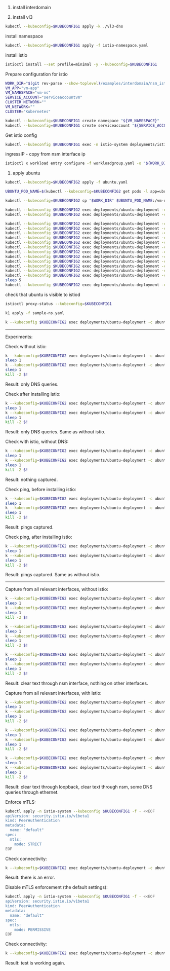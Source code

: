 1. install interdomain 

2. install vl3
```bash
kubectl --kubeconfig=$KUBECONFIG1 apply -k ./vl3-dns
```

install namespace
```bash
kubectl --kubeconfig=$KUBECONFIG1 apply -f istio-namespace.yaml
```

install istio
```bash
istioctl install --set profile=minimal -y --kubeconfig=$KUBECONFIG1
```

Prepare configuration for istio
```bash
WORK_DIR="$(git rev-parse --show-toplevel)/examples/interdomain/nsm_istio_vl3/clean/istio-vm-configs"
VM_APP="vm-app"
VM_NAMESPACE="vm-ns"
SERVICE_ACCOUNT="serviceaccountvm"
CLUSTER_NETWORK=""
VM_NETWORK=""
CLUSTER="Kubernetes"
```

```bash
kubectl --kubeconfig=$KUBECONFIG1 create namespace "${VM_NAMESPACE}"
kubectl --kubeconfig=$KUBECONFIG1 create serviceaccount "${SERVICE_ACCOUNT}" -n "${VM_NAMESPACE}"
```

Get istio config
```bash
kubectl --kubeconfig $KUBECONFIG1 exec -n istio-system deployments/istiod -c cmd-nsc -- ip a
```
ingressIP - copy from nsm interface ip
```bash
istioctl x workload entry configure -f workloadgroup.yaml -o "${WORK_DIR}" --clusterID "${CLUSTER}" --kubeconfig=$KUBECONFIG1 --ingressIP=172.16.0.2
```

1. apply ubuntu
```bash
kubectl --kubeconfig=$KUBECONFIG2 apply -f ubuntu.yaml
```

```bash
UBUNTU_POD_NAME=$(kubectl --kubeconfig=$KUBECONFIG2 get pods -l app=ubuntu -n default --template '{{range .items}}{{.metadata.name}}{{"\n"}}{{end}}')
```
```bash
kubectl --kubeconfig=$KUBECONFIG2 cp "$WORK_DIR" $UBUNTU_POD_NAME:/vm-dir -c ubuntu
```

```bash
kubectl --kubeconfig $KUBECONFIG2 exec deployments/ubuntu-deployment -c ubuntu -- apt update
kubectl --kubeconfig $KUBECONFIG2 exec deployments/ubuntu-deployment -c ubuntu -- apt install --yes curl iproute2 iptables nano dnsutils inetutils-ping systemctl sudo
```
```bash
kubectl --kubeconfig $KUBECONFIG2 exec deployments/ubuntu-deployment -c ubuntu -- sudo mkdir -p /etc/certs
kubectl --kubeconfig $KUBECONFIG2 exec deployments/ubuntu-deployment -c ubuntu -- sudo cp /vm-dir/root-cert.pem /etc/certs/root-cert.pem
kubectl --kubeconfig $KUBECONFIG2 exec deployments/ubuntu-deployment -c ubuntu -- sudo mkdir -p /var/run/secrets/tokens
kubectl --kubeconfig $KUBECONFIG2 exec deployments/ubuntu-deployment -c ubuntu -- sudo cp /vm-dir/istio-token /var/run/secrets/tokens/istio-token
kubectl --kubeconfig $KUBECONFIG2 exec deployments/ubuntu-deployment -c ubuntu -- sudo curl -LO https://storage.googleapis.com/istio-release/releases/1.15.2/deb/istio-sidecar.deb
kubectl --kubeconfig $KUBECONFIG2 exec deployments/ubuntu-deployment -c ubuntu -- sudo dpkg -i istio-sidecar.deb
kubectl --kubeconfig $KUBECONFIG2 exec deployments/ubuntu-deployment -c ubuntu -- sudo cp /vm-dir/cluster.env /var/lib/istio/envoy/cluster.env
kubectl --kubeconfig $KUBECONFIG2 exec deployments/ubuntu-deployment -c ubuntu -- sudo cp /vm-dir/mesh.yaml /etc/istio/config/mesh
kubectl --kubeconfig $KUBECONFIG2 exec deployments/ubuntu-deployment -c ubuntu -- sudo sh -c 'cat /vm-dir/hosts >> /etc/hosts'
kubectl --kubeconfig $KUBECONFIG2 exec deployments/ubuntu-deployment -c ubuntu -- sudo mkdir -p /etc/istio/proxy
kubectl --kubeconfig $KUBECONFIG2 exec deployments/ubuntu-deployment -c ubuntu -- sudo chown -R istio-proxy /var/lib/istio /etc/certs /etc/istio/proxy /etc/istio/config /var/run/secrets /etc/certs/root-cert.pem
kubectl --kubeconfig $KUBECONFIG2 exec deployments/ubuntu-deployment -c ubuntu -- sudo systemctl start istio
sleep 5
kubectl --kubeconfig $KUBECONFIG2 exec deployments/ubuntu-deployment -c ubuntu -- cat /var/log/istio/istio.log
```

check that ubuntu is visible to istiod
```bash
istioctl proxy-status --kubeconfig=$KUBECONFIG1
```

```bash
k1 apply -f sample-ns.yaml
```

```bash
k --kubeconfig $KUBECONFIG2 exec deployments/ubuntu-deployment -c ubuntu -- apt --yes install tcpdump
```

------------------------

Experiments:

Check without istio:
```bash
k --kubeconfig=$KUBECONFIG2 exec deployments/ubuntu-deployment -c ubuntu -- tcpdump -U -w - >1-http.pcap &
sleep 1
k --kubeconfig=$KUBECONFIG2 exec deployments/ubuntu-deployment -c ubuntu -- curl helloworld.my-vl3-network:5000/hello 2> /dev/null
sleep 1
kill -2 $!
```
Result: only DNS queries.

Check after installing istio:
```bash
k --kubeconfig=$KUBECONFIG2 exec deployments/ubuntu-deployment -c ubuntu -- tcpdump -U -w - >2-istio.pcap &
sleep 1
k --kubeconfig=$KUBECONFIG2 exec deployments/ubuntu-deployment -c ubuntu -- curl helloworld.my-vl3-network:5000/hello 2> /dev/null
sleep 1
kill -2 $!
```
Result: only DNS queries.
Same as without istio.

Check with istio, without DNS:
```bash
k --kubeconfig=$KUBECONFIG2 exec deployments/ubuntu-deployment -c ubuntu -- tcpdump -U -w - >3-istio-ip.pcap &
sleep 1
k --kubeconfig=$KUBECONFIG2 exec deployments/ubuntu-deployment -c ubuntu -- curl 172.16.0.4:5000/hello 2> /dev/null
sleep 1
kill -2 $!
```
Result: nothing captured.

Check ping, before installing istio:
```bash
k --kubeconfig=$KUBECONFIG2 exec deployments/ubuntu-deployment -c ubuntu -- tcpdump -U -w - >5-nsm-ping.pcap &
sleep 1
k --kubeconfig=$KUBECONFIG2 exec deployments/ubuntu-deployment -c ubuntu -- ping 172.18.0.5 -c4
sleep 1
kill -2 $!
```
Result: pings captured.

Check ping, after installing istio:
```bash
k --kubeconfig=$KUBECONFIG2 exec deployments/ubuntu-deployment -c ubuntu -- tcpdump -U -w - >6-istio-ping.pcap &
sleep 1
k --kubeconfig=$KUBECONFIG2 exec deployments/ubuntu-deployment -c ubuntu -- ping 172.18.0.5 -c4
sleep 1
kill -2 $!
```
Result: pings captured.
Same as without istio.

------------------

Capture from all relevant interfaces, without istio:
```bash
k --kubeconfig=$KUBECONFIG2 exec deployments/ubuntu-deployment -c ubuntu -- tcpdump -i lo -U -w - >9-pure-interfaces-lo.pcap &
sleep 1
k --kubeconfig=$KUBECONFIG2 exec deployments/ubuntu-deployment -c ubuntu -- curl 172.16.0.4:5000/hello 2> /dev/null
sleep 1
kill -2 $!

k --kubeconfig=$KUBECONFIG2 exec deployments/ubuntu-deployment -c ubuntu -- tcpdump -i eth0 -U -w - >9-pure-interfaces-eth0.pcap &
sleep 1
k --kubeconfig=$KUBECONFIG2 exec deployments/ubuntu-deployment -c ubuntu -- curl 172.16.0.4:5000/hello 2> /dev/null
sleep 1
kill -2 $!

k --kubeconfig=$KUBECONFIG2 exec deployments/ubuntu-deployment -c ubuntu -- tcpdump -i nsm-1 -U -w - >9-pure-interfaces-nsm-1.pcap &
sleep 1
k --kubeconfig=$KUBECONFIG2 exec deployments/ubuntu-deployment -c ubuntu -- curl 172.16.0.4:5000/hello 2> /dev/null
sleep 1
kill -2 $!
```
Result: clear text through nsm interface, nothing on other interfaces.

Capture from all relevant interfaces, with istio:
```bash
k --kubeconfig=$KUBECONFIG2 exec deployments/ubuntu-deployment -c ubuntu -- tcpdump -i lo -U -w - >9-istio-interfaces-lo.pcap &
sleep 1
k --kubeconfig=$KUBECONFIG2 exec deployments/ubuntu-deployment -c ubuntu -- curl 172.16.0.4:5000/hello 2> /dev/null
sleep 1
kill -2 $!

k --kubeconfig=$KUBECONFIG2 exec deployments/ubuntu-deployment -c ubuntu -- tcpdump -i eth0 -U -w - >9-istio-interfaces-eth0.pcap &
sleep 1
k --kubeconfig=$KUBECONFIG2 exec deployments/ubuntu-deployment -c ubuntu -- curl 172.16.0.4:5000/hello 2> /dev/null
sleep 1
kill -2 $!

k --kubeconfig=$KUBECONFIG2 exec deployments/ubuntu-deployment -c ubuntu -- tcpdump -i nsm-1 -U -w - >9-istio-interfaces-nsm-1.pcap &
sleep 1
k --kubeconfig=$KUBECONFIG2 exec deployments/ubuntu-deployment -c ubuntu -- curl 172.16.0.4:5000/hello 2> /dev/null
sleep 1
kill -2 $!
```
Result: clear text through loopback, clear text through nsm, some DNS queries through ethernet.


Enforce mTLS:
```bash
kubectl apply -n istio-system --kubeconfig $KUBECONFIG1 -f - <<EOF
apiVersion: security.istio.io/v1beta1
kind: PeerAuthentication
metadata:
  name: "default"
spec:
  mtls:
    mode: STRICT
EOF
```

Check connectivity:
```bash
k --kubeconfig=$KUBECONFIG2 exec deployments/ubuntu-deployment -c ubuntu -- curl helloworld.my-vl3-network:5000/hello
```
Result: there is an error.


Disable mTLS enforcement (the default settings):
```bash
kubectl apply -n istio-system --kubeconfig $KUBECONFIG1 -f - <<EOF
apiVersion: security.istio.io/v1beta1
kind: PeerAuthentication
metadata:
  name: "default"
spec:
  mtls:
    mode: PERMISSIVE
EOF
```

Check connectivity:
```bash
k --kubeconfig=$KUBECONFIG2 exec deployments/ubuntu-deployment -c ubuntu -- curl helloworld.my-vl3-network:5000/hello
```
Result: test is working again.
